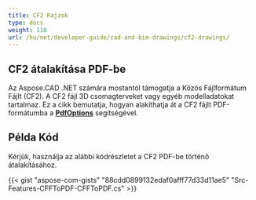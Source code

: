 ```yaml
---
title: CF2 Rajzok
type: docs
weight: 110
url: /hu/net/developer-guide/cad-and-bim-drawings/cf2-drawings/
---
```


## **CF2 átalakítása PDF-be**

Az Aspose.CAD .NET számára mostantól támogatja a Közös Fájlformátum Fájlt (CF2). A CF2 fájl 3D csomagterveket vagy egyéb modelladatokat tartalmaz. Ez a cikk bemutatja, hogyan alakíthatja át a CF2 fájlt PDF-formátumba a [**PdfOptions**](https://reference.aspose.com/cad/net/aspose.cad.imageoptions/pdfoptions) segítségével.

## Példa Kód

Kérjük, használja az alábbi kódrészletet a CF2 PDF-be történő átalakításához.

{{< gist "aspose-com-gists" "88cdd0899132edaf0afff77d33d11ae5" "Src-Features-CFFToPDF-CFFToPDF.cs" >}}
